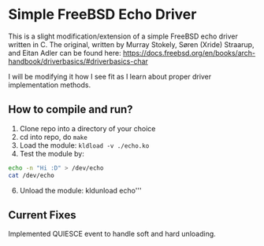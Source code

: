 # Simple FreeBSD Echo Driver
This is a slight modification/extension of a simple FreeBSD echo driver written in C. The 
original, written by Murray Stokely, Søren (Xride) Straarup, and Eitan Adler can be found 
here: https://docs.freebsd.org/en/books/arch-handbook/driverbasics/#driverbasics-char

I will be modifying it how I see fit as I learn about proper driver implementation methods.

## How to compile and run?
1. Clone repo into a directory of your choice
2. cd into repo, do ```make```
3. Load the module: ```kldload -v ./echo.ko```
4. Test the module by:
```sh
echo -n "Hi :D" > /dev/echo 
cat /dev/echo
```
6. Unload the module: kldunload echo'''

## Current Fixes
Implemented QUIESCE event to handle soft and hard unloading. 
